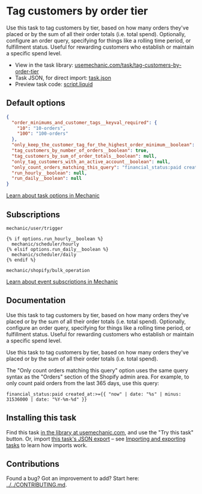 # Tag customers by order tier

Use this task to tag customers by tier, based on how many orders they've placed or by the sum of all their order totals (i.e. total spend). Optionally, configure an order query, specifying for things like a rolling time period, or fulfillment status. Useful for rewarding customers who establish or maintain a specific spend level.

* View in the task library: [usemechanic.com/task/tag-customers-by-order-tier](https://usemechanic.com/task/tag-customers-by-order-tier)
* Task JSON, for direct import: [task.json](../../tasks/tag-customers-by-order-tier.json)
* Preview task code: [script.liquid](./script.liquid)

## Default options

```json
{
  "order_minimums_and_customer_tags__keyval_required": {
    "10": "10-orders",
    "100": "100-orders"
  },
  "only_keep_the_customer_tag_for_the_highest_order_minimum__boolean": true,
  "tag_customers_by_number_of_orders__boolean": true,
  "tag_customers_by_sum_of_order_totals__boolean": null,
  "only_tag_customers_with_an_active_account__boolean": null,
  "only_count_orders_matching_this_query": "financial_status:paid created_at:>={{ \"now\" | date: \"%s\" | minus: 31536000 | date: \"%Y-%m-%d\" }}",
  "run_hourly__boolean": null,
  "run_daily__boolean": null
}
```

[Learn about task options in Mechanic](https://docs.usemechanic.com/article/471-task-options)

## Subscriptions

```liquid
mechanic/user/trigger

{% if options.run_hourly__boolean %}
  mechanic/scheduler/hourly
{% elsif options.run_daily__boolean %}
  mechanic/scheduler/daily
{% endif %}

mechanic/shopify/bulk_operation
```

[Learn about event subscriptions in Mechanic](https://docs.usemechanic.com/article/408-subscriptions)

## Documentation

Use this task to tag customers by tier, based on how many orders they've placed or by the sum of all their order totals (i.e. total spend). Optionally, configure an order query, specifying for things like a rolling time period, or fulfillment status. Useful for rewarding customers who establish or maintain a specific spend level.

Use this task to tag customers by tier, based on how many orders they've placed or by the sum of all their order totals (i.e. total spend).

The "Only count orders matching this query" option uses the same query syntax as the "Orders" section of the Shopify admin area. For example, to only count paid orders from the last 365 days, use this query:

```
financial_status:paid created_at:>={{ "now" | date: "%s" | minus: 31536000 | date: "%Y-%m-%d" }}
```

## Installing this task

Find this task [in the library at usemechanic.com](https://usemechanic.com/task/tag-customers-by-order-tier), and use the "Try this task" button. Or, import [this task's JSON export](../../tasks/tag-customers-by-order-tier.json) – see [Importing and exporting tasks](https://docs.usemechanic.com/article/505-importing-and-exporting-tasks) to learn how imports work.

## Contributions

Found a bug? Got an improvement to add? Start here: [../../CONTRIBUTING.md](../../CONTRIBUTING.md).
